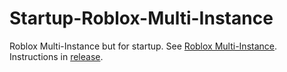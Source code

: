 # Startup-Roblox-Multi-Instance
Roblox Multi-Instance but for startup. See [Roblox Multi-Instance](https://github.com/MiningTcup/Roblox-Multi-Instance). Instructions in [release](https://github.com/MiningTcup/Startup-Roblox-Multi-Instance/releases/tag/v1.0).
